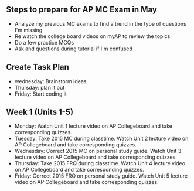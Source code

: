 ## Steps to prepare for AP  MC Exam in May
- Analyze my previous MC exams to find a trend in the type of questions I'm missing
- Re watch the college board videos on myAP to review the topics
- Do a few practice MCQs
- Ask and questions during tutorial if I'm confused
## Create Task Plan
- wednesday: Brainstorm ideas
- Thursday: plan it out
- Friday: Start coding it
## Week 1 (Units 1-5)
- Monday: Watch Unit 1 lecture video on AP Collegeboard and take corresponding quizzes.
- Tuesday: Take 2015 MC during classtime. Watch Unit 2 lecture video on AP Collegeboard and take corresponding quizzes.
- Wednesday: Correct 2015 MC on personal study guide. Watch Unit 3 lecture video on AP Collegeboard and take corresponding quizzes.
- Thursday: Take 2015 FRQ during classtime. Watch Unit 4 lecture video on AP Collegeboard and take corresponding quizzes.
- Friday: Correct 2015 FRQ on personal study guide. Watch Unit 5 lecture video on AP Collegeboard and take corresponding quizzes.
